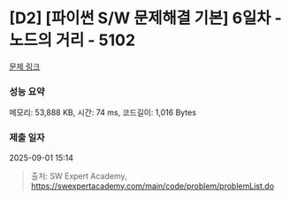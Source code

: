 # [D2] [파이썬 S/W 문제해결 기본] 6일차 - 노드의 거리 - 5102 

[문제 링크](https://swexpertacademy.com/main/code/problem/problemDetail.do?contestProbId=AWTVmxDKb1oDFAVT) 

### 성능 요약

메모리: 53,888 KB, 시간: 74 ms, 코드길이: 1,016 Bytes

### 제출 일자

2025-09-01 15:14



> 출처: SW Expert Academy, https://swexpertacademy.com/main/code/problem/problemList.do